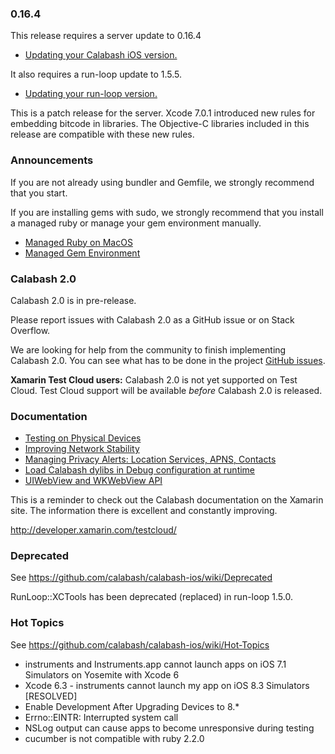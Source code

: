 ### 0.16.4

This release requires a server update to 0.16.4

* [Updating your Calabash iOS version.](https://github.com/calabash/calabash-ios/wiki/B1-Updating-your-Calabash-iOS-version)

It also requires a run-loop update to 1.5.5.

* [Updating your run-loop version.](https://github.com/calabash/calabash-ios/wiki/Updating-your-run-loop-version)

This is a patch release for the server.  Xcode 7.0.1 introduced
new rules for embedding bitcode in libraries.  The Objective-C
libraries included in this release are compatible with these
new rules.

### Announcements

If you are not already using bundler and Gemfile, we strongly recommend that
you start.

If you are installing gems with sudo, we strongly recommend that you install
a managed ruby or manage your gem environment manually.

* [Managed Ruby on MacOS](https://github.com/calabash/calabash-ios/wiki/Ruby-on-MacOS#ruby-managers-on-macos)
* [Managed Gem Environment](http://developer.xamarin.com/guides/testcloud/calabash/configuring/osx/installing-gems/)

### Calabash 2.0

Calabash 2.0 is in pre-release.

Please report issues with Calabash 2.0 as a GitHub issue or on Stack Overflow.

We are looking for help from the community to finish implementing Calabash 2.0.
You can see what has to be done in the project [GitHub issues](https://github.com/calabash/calabash/issues).

**Xamarin Test Cloud users:** Calabash 2.0 is not yet supported on Test Cloud.
Test Cloud support will be available _before_ Calabash 2.0 is released.

### Documentation

* [Testing on Physical Devices](https://github.com/calabash/calabash-ios/wiki/Testing-on-Physical-Devices)
* [Improving Network Stability](https://github.com/calabash/calabash-ios/wiki/Improving-Network-Stability)
* [Managing Privacy Alerts: Location Services, APNS, Contacts](https://github.com/calabash/calabash-ios/wiki/Managing-Privacy-Alerts%3A--Location-Services%2C-APNS%2C-Contacts)
* [Load Calabash dylibs in Debug configuration at runtime](https://github.com/calabash/ios-smoke-test-app/pull/17)
* [UIWebView and WKWebView API](https://github.com/calabash/calabash-ios/wiki/06-WebView-Support)

This is a reminder to check out the Calabash documentation on the Xamarin
site.  The information there is excellent and constantly improving.

http://developer.xamarin.com/testcloud/

### Deprecated

See https://github.com/calabash/calabash-ios/wiki/Deprecated

RunLoop::XCTools has been deprecated (replaced) in run-loop 1.5.0.

### Hot Topics

See https://github.com/calabash/calabash-ios/wiki/Hot-Topics

* instruments and Instruments.app cannot launch apps on iOS 7.1 Simulators on Yosemite with Xcode 6
* Xcode 6.3 - instruments cannot launch my app on iOS 8.3 Simulators [RESOLVED]
* Enable Development After Upgrading Devices to 8.\*
* Errno::EINTR: Interrupted system call
* NSLog output can cause apps to become unresponsive during testing
* cucumber is not compatible with ruby 2.2.0

